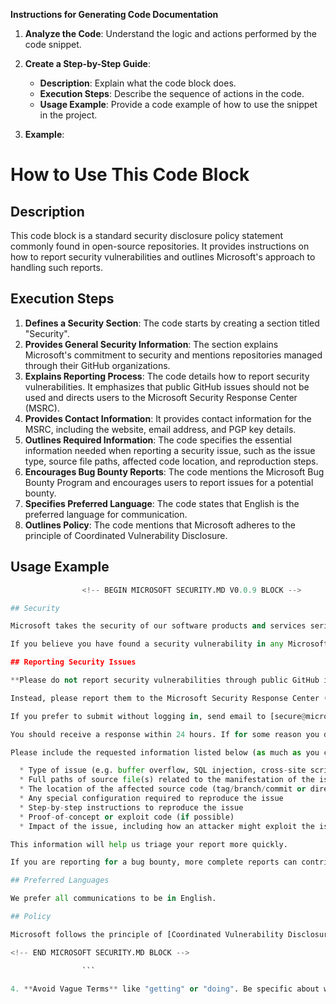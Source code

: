 **Instructions for Generating Code Documentation**

1. **Analyze the Code**: Understand the logic and actions performed by the code snippet.

2. **Create a Step-by-Step Guide**:
    - **Description**: Explain what the code block does.
    - **Execution Steps**: Describe the sequence of actions in the code.
    - **Usage Example**: Provide a code example of how to use the snippet in the project.

3. **Example**:

How to Use This Code Block
=========================================================================================

Description
-------------------------
This code block is a standard security disclosure policy statement commonly found in open-source repositories. It provides instructions on how to report security vulnerabilities and outlines Microsoft's approach to handling such reports.

Execution Steps
-------------------------
1. **Defines a Security Section**:  The code starts by creating a section titled "Security".
2. **Provides General Security Information**: The section explains Microsoft's commitment to security and mentions repositories managed through their GitHub organizations.
3. **Explains Reporting Process**: The code details how to report security vulnerabilities. It emphasizes that public GitHub issues should not be used and directs users to the Microsoft Security Response Center (MSRC).
4. **Provides Contact Information**: It provides contact information for the MSRC, including the website, email address, and PGP key details.
5. **Outlines Required Information**: The code specifies the essential information needed when reporting a security issue, such as the issue type, source file paths, affected code location, and reproduction steps.
6. **Encourages Bug Bounty Reports**: The code mentions the Microsoft Bug Bounty Program and encourages users to report issues for a potential bounty.
7. **Specifies Preferred Language**: The code states that English is the preferred language for communication.
8. **Outlines Policy**: The code mentions that Microsoft adheres to the principle of Coordinated Vulnerability Disclosure.

Usage Example
-------------------------

```python
                <!-- BEGIN MICROSOFT SECURITY.MD V0.0.9 BLOCK -->

## Security

Microsoft takes the security of our software products and services seriously, which includes all source code repositories managed through our GitHub organizations, which include [Microsoft](https://github.com/Microsoft), [Azure](https://github.com/Azure), [DotNet](https://github.com/dotnet), [AspNet](https://github.com/aspnet) and [Xamarin](https://github.com/xamarin).

If you believe you have found a security vulnerability in any Microsoft-owned repository that meets [Microsoft's definition of a security vulnerability](https://aka.ms/security.md/definition), please report it to us as described below.

## Reporting Security Issues

**Please do not report security vulnerabilities through public GitHub issues.**

Instead, please report them to the Microsoft Security Response Center (MSRC) at [https://msrc.microsoft.com/create-report](https://aka.ms/security.md/msrc/create-report).

If you prefer to submit without logging in, send email to [secure@microsoft.com](mailto:secure@microsoft.com).  If possible, encrypt your message with our PGP key; please download it from the [Microsoft Security Response Center PGP Key page](https://aka.ms/security.md/msrc/pgp).

You should receive a response within 24 hours. If for some reason you do not, please follow up via email to ensure we received your original message. Additional information can be found at [microsoft.com/msrc](https://www.microsoft.com/msrc). 

Please include the requested information listed below (as much as you can provide) to help us better understand the nature and scope of the possible issue:

  * Type of issue (e.g. buffer overflow, SQL injection, cross-site scripting, etc.)
  * Full paths of source file(s) related to the manifestation of the issue
  * The location of the affected source code (tag/branch/commit or direct URL)
  * Any special configuration required to reproduce the issue
  * Step-by-step instructions to reproduce the issue
  * Proof-of-concept or exploit code (if possible)
  * Impact of the issue, including how an attacker might exploit the issue

This information will help us triage your report more quickly.

If you are reporting for a bug bounty, more complete reports can contribute to a higher bounty award. Please visit our [Microsoft Bug Bounty Program](https://aka.ms/security.md/msrc/bounty) page for more details about our active programs.

## Preferred Languages

We prefer all communications to be in English.

## Policy

Microsoft follows the principle of [Coordinated Vulnerability Disclosure](https://aka.ms/security.md/cvd).

<!-- END MICROSOFT SECURITY.MD BLOCK -->

                ```

4. **Avoid Vague Terms** like "getting" or "doing". Be specific about what the code does, for example: "checks", "validates", or "sends".